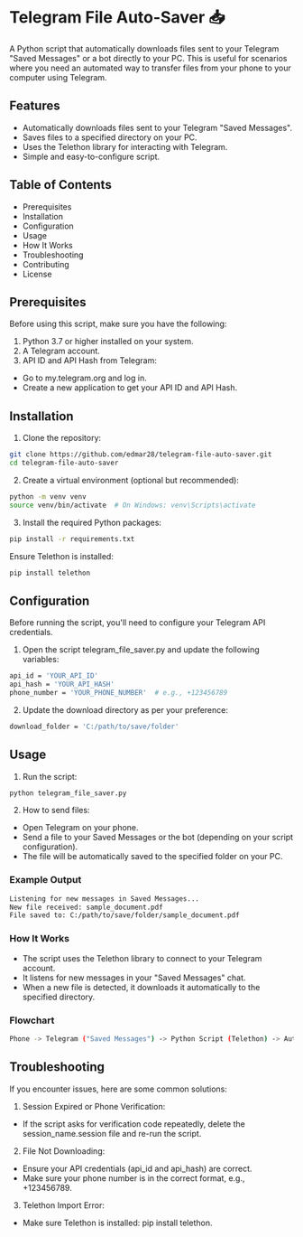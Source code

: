 
# Telegram File Auto-Saver 📥

A Python script that automatically downloads files sent to your Telegram "Saved Messages" or a bot directly to your PC. This is useful for scenarios where you need an automated way to transfer files from your phone to your computer using Telegram.


## Features
- Automatically downloads files sent to your Telegram "Saved Messages".
- Saves files to a specified directory on your PC.
- Uses the Telethon library for interacting with Telegram.
- Simple and easy-to-configure script.

## Table of Contents

- Prerequisites
- Installation
- Configuration
- Usage
- How It Works
- Troubleshooting
- Contributing
- License

## Prerequisites

Before using this script, make sure you have the following:
1. Python 3.7 or higher installed on your system.
2. A Telegram account.
3. API ID and API Hash from Telegram:
- Go to my.telegram.org and log in.
- Create a new application to get your API ID and API Hash.


## Installation
1. Clone the repository:

``` bash
git clone https://github.com/edmar28/telegram-file-auto-saver.git
cd telegram-file-auto-saver
```
2. Create a virtual environment (optional but recommended):
```bash
python -m venv venv
source venv/bin/activate  # On Windows: venv\Scripts\activate
```
3. Install the required Python packages:
```bash
pip install -r requirements.txt
```
Ensure Telethon is installed:
```bash
pip install telethon
```


## Configuration

Before running the script, you'll need to configure your Telegram API credentials.

1. Open the script telegram_file_saver.py and update the following variables:
```bash
api_id = 'YOUR_API_ID'
api_hash = 'YOUR_API_HASH'
phone_number = 'YOUR_PHONE_NUMBER'  # e.g., +123456789
```

2. Update the download directory as per your preference:
```bash
download_folder = 'C:/path/to/save/folder'
```

## Usage
1. Run the script:
```bash
python telegram_file_saver.py
```

2. How to send files:
- Open Telegram on your phone.
- Send a file to your Saved Messages or the bot (depending on your script configuration).
- The file will be automatically saved to the specified folder on your PC.

### Example Output
```bash
Listening for new messages in Saved Messages...
New file received: sample_document.pdf
File saved to: C:/path/to/save/folder/sample_document.pdf
```

### How It Works
- The script uses the Telethon library to connect to your Telegram account.
- It listens for new messages in your "Saved Messages" chat.
- When a new file is detected, it downloads it automatically to the specified directory.

### Flowchart
```bash
Phone -> Telegram ("Saved Messages") -> Python Script (Telethon) -> Auto-Save to PC
```



## Troubleshooting
If you encounter issues, here are some common solutions:
1. Session Expired or Phone Verification:
- If the script asks for verification code repeatedly, delete the session_name.session file and re-run the script.

2. File Not Downloading:
- Ensure your API credentials (api_id and api_hash) are correct.
- Make sure your phone number is in the correct format, e.g., +123456789.

3. Telethon Import Error:
- Make sure Telethon is installed: pip install telethon.
